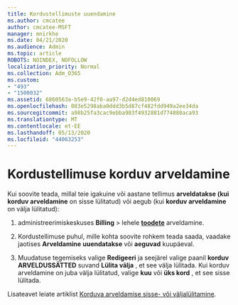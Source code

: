 ```yaml
---
title: Kordustellimuste uuendamine
ms.author: cmcatee
author: cmcatee-MSFT
manager: mnirkhe
ms.date: 04/21/2020
ms.audience: Admin
ms.topic: article
ROBOTS: NOINDEX, NOFOLLOW
localization_priority: Normal
ms.collection: Adm_O365
ms.custom:
- "493"
- "1500032"
ms.assetid: 6860563a-b5e9-42f0-aa97-d2d4ed810069
ms.openlocfilehash: 083e5298aba0ddd3b5d87cf482fdd949a2ee34da
ms.sourcegitcommit: a98b25fa3cac9ebba983f4932881d774880aca93
ms.translationtype: MT
ms.contentlocale: et-EE
ms.lasthandoff: 05/13/2020
ms.locfileid: "44063253"
---
```

# <a name="subscription-recurring-billing"></a>Kordustellimuse korduv arveldamine

Kui soovite teada, millal teie igakuine või aastane tellimus **arveldatakse (kui korduv arveldamine** on sisse lülitatud) või aegub (kui **korduv arveldamine** on välja lülitatud):
  
1. administreerimiskeskuses **Billing** \> lehele **[toodete](https://go.microsoft.com/fwlink/p/?linkid=842054)** arveldamine.

2. Kordustellimuse puhul, mille kohta soovite rohkem teada saada, vaadake jaotises **Arveldamine** **uuendatakse** või **aeguvad** kuupäeval.

4. Muudatuse tegemiseks valige **Redigeeri** ja seejärel valige paanil **korduv ARVELDUSSÄTTED** suvand **Lülita välja** , et see välja lülitada. Kui korduv arveldamine on juba välja lülitatud, valige **kuu** või **üks kord** , et see sisse lülitada.

Lisateavet leiate artiklist [Korduva arveldamise sisse- või väljalülitamine](https://docs.microsoft.com/office365/admin/subscriptions-and-billing/renew-your-subscription).